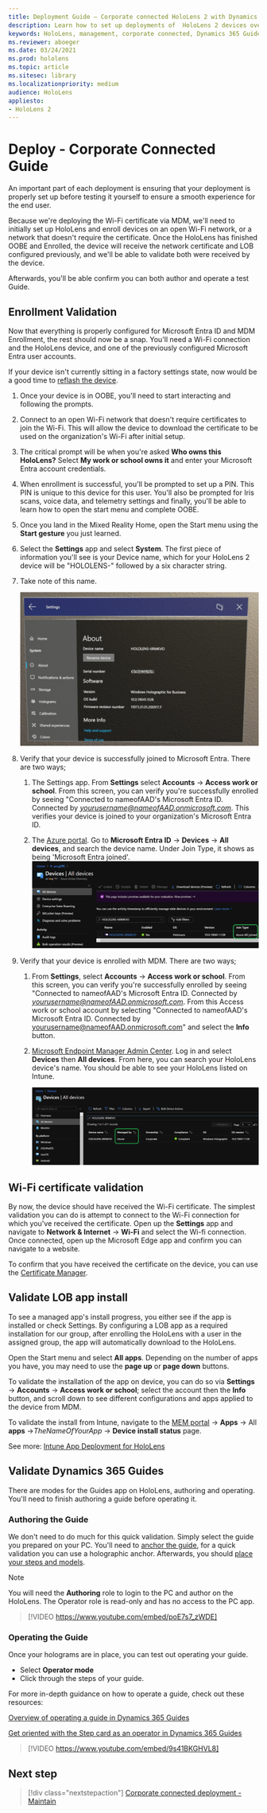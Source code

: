 ```yaml
---
title: Deployment Guide – Corporate connected HoloLens 2 with Dynamics 365 Guides - Deploy
description: Learn how to set up deployments of  HoloLens 2 devices over a corporate Connected network with Dynamics 365 Guides.
keywords: HoloLens, management, corporate connected, Dynamics 365 Guides, AAD, Azure AD, MDM, Mobile Device Management
ms.reviewer: aboeger
ms.date: 03/24/2021
ms.prod: hololens
ms.topic: article
ms.sitesec: library
ms.localizationpriority: medium
audience: HoloLens
appliesto:
- HoloLens 2
---
```


# Deploy - Corporate Connected Guide

An important part of each deployment is ensuring that your deployment is properly set up before testing it yourself to ensure a smooth experience for the end user.

Because we're deploying the Wi-Fi certificate via MDM, we'll need to initially set up HoloLens and enroll devices on an open Wi-Fi network, or a network that doesn't require the certificate. Once the HoloLens has finished OOBE and Enrolled, the device will receive the network certificate and LOB configured previously, and we'll be able to validate both were received by the device.

Afterwards, you'll be able confirm you can both author and operate a test Guide.

## Enrollment Validation

Now that everything is properly configured for Microsoft Entra ID and MDM Enrollment, the rest should now be a snap. You'll need a Wi-Fi connection and the HoloLens device, and one of the previously configured Microsoft Entra user accounts.

If your device isn't currently sitting in a factory settings state, now would be a good time to [reflash the device](/hololens/hololens-recovery#clean-reflash-the-device).

1. Once your device is in OOBE, you'll need to start interacting and following the prompts.

2. Connect to an open Wi-Fi network that doesn't require certificates to join the Wi-Fi. This will allow the device to download the certificate to be used on the organization's Wi-Fi after initial setup.

3. The critical prompt will be when you're asked **Who owns this HoloLens?** Select **My work or school owns it** and enter your Microsoft Entra account credentials.

4. When enrollment is successful, you'll be prompted to set up a PIN. This PIN is unique to this device for this user. You'll also be prompted for Iris scans, voice data, and telemetry settings and finally, you'll be able to learn how to open the start menu and complete OOBE.

5. Once you land in the Mixed Reality Home, open the Start menu using the **Start gesture** you just learned.

6. Select the **Settings** app and select **System**. The first piece of information you'll see is your Device name, which for your HoloLens 2 device will be &quot;HOLOLENS-&quot; followed by a six character string.

7. Take note of this name.

    ![HoloLens 2 Settings screen.](./images/hololens2-settings-about.jpg)

8. Verify that your device is successfully joined to Microsoft Entra. There are two ways;

    1.  The Settings app. From **Settings** select **Accounts** -> **Access work or school**. From this screen, you can verify you're successfully enrolled by seeing &quot;Connected to nameofAAD&#39;s Microsoft Entra ID. Connected by *yourusername@nameofAAD.onmicrosoft.com*. This verifies your device is joined to your organization&#39;s Microsoft Entra ID.

    1. The [Azure portal](https://portal.azure.com/#home). Go to **Microsoft Entra ID** -> **Devices** -> **All devices**, and search the device name. Under Join Type, it shows as being 'Microsoft Entra joined'.
        ![Verify Join Type in Microsoft Entra ID.](./images/hololens2-devices-all-devices.png)

9. Verify that your device is enrolled with MDM. There are two ways;

    1. From **Settings**, select **Accounts** -> **Access work or school**. From this screen, you can verify you're successfully enrolled by seeing &quot;Connected to nameofAAD&#39;s Microsoft Entra ID. Connected by *yourusername@nameofAAD.onmicrosoft.com*. From this Access work or school account by selecting &quot;Connected to nameofAAD&#39;s Microsoft Entra ID. Connected by yourusername@nameofAAD.onmicrosoft.com&quot; and select the **Info** button.

    1. [Microsoft Endpoint Manager Admin Center](https://endpoint.microsoft.com/#home). Log in and select  **Devices**  then  **All devices**. From here, you can search your HoloLens device&#39;s name. You should be able to see your HoloLens listed on Intune.

        ![Verify managed by Intune in Microsoft Entra ID.](./images/hololens2-devices-all-devices2.png)


## Wi-Fi certificate validation

By now, the device should have received the Wi-Fi certificate. The simplest validation you can do is attempt to connect to the Wi-Fi connection for which you&#39;ve received the certificate. Open up the **Settings** app and navigate to **Network &amp; Internet** -> **Wi-Fi** and select the Wi-fi connection. Once connected, open up the Microsoft Edge app and confirm you can navigate to a website.

To confirm that you have received the certificate on the device, you can use the [Certificate Manager](/hololens/certificate-manager).

## Validate LOB app install

To see a managed app's install progress, you either see if the app is installed or check Settings. By configuring a LOB app as a required installation for our group, after enrolling the HoloLens with a user in the assigned group, the app will automatically download to the HoloLens.

Open the Start menu and select **All apps**. Depending on the number of apps you have, you may need to use the **page up** or **page down** buttons.

To validate the installation of the app on device, you can do so via **Settings** -> **Accounts** -> **Access work or school**; select the account then the **Info** button, and scroll down to see different configurations and apps applied to the device from MDM.

To validate the install from Intune, navigate to the [MEM portal](https://endpoint.microsoft.com/#home) -> **Apps** -> All **apps** ->*TheNameOfYourApp* -> **Device install status** page.

See more: [Intune App Deployment for HoloLens](/hololens/app-deploy-intune)

## Validate Dynamics 365 Guides

There are modes for the Guides app on HoloLens, authoring and operating. You'll need to finish authoring a guide before operating it.

### Authoring the Guide

We don't need to do much for this quick validation. Simply select the guide you prepared on your PC. You'll need to [anchor the guide](/dynamics365/mixed-reality/guides/hololens-app-anchor), for a quick validation you can use a holographic anchor. Afterwards, you should [place your steps and models](/dynamics365/mixed-reality/guides/hololens-app-orientation).

>[!NOTE]
> You will need the **Authoring** role to login to the PC and author on the HoloLens. The Operator role is read-only and has no access to the PC app.

> [!VIDEO https://www.youtube.com/embed/poE7s7_zWDE]

### Operating the Guide

Once your holograms are in place, you can test out operating your guide. 
- Select **Operator mode**
- Click through the steps of your guide.

For more in-depth guidance on how to operate a guide, check out these resources:

[Overview of operating a guide in Dynamics 365 Guides](/dynamics365/mixed-reality/guides/operator-overview)

[Get oriented with the Step card as an operator in Dynamics 365 Guides](/dynamics365/mixed-reality/guides/operator-step-card-orientation)

> [!VIDEO https://www.youtube.com/embed/9s41BKGHVL8]

## Next step 
> [!div class="nextstepaction"]
> [Corporate connected deployment - Maintain](hololens2-corp-connected-maintain.md)

